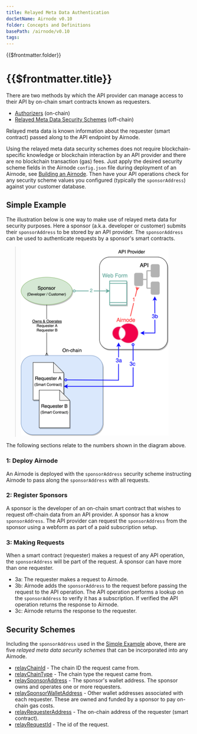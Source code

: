 ```yaml
---
title: Relayed Meta Data Authentication
docSetName: Airnode v0.10
folder: Concepts and Definitions
basePath: /airnode/v0.10
tags:
---
```


<TitleSpan>{{$frontmatter.folder}}</TitleSpan>

# {{$frontmatter.title}}

<VersionWarning/>

<TocHeader />
<TOC class="table-of-contents" :include-level="[2,3]" />

There are two methods by which the API provider can manage access to their API
by on-chain smart contracts known as requesters.

- [Authorizers](../grp-providers/guides/build-an-airnode/apply-auth.md)
  (on-chain)
- [Relayed Meta Data Security Schemes](../grp-providers/guides/build-an-airnode/api-security.md)
  (off-chain)

Relayed meta data is known information about the requester (smart contract)
passed along to the API endpoint by Airnode.

Using the relayed meta data security schemes does not require
blockchain-specific knowledge or blockchain interaction by an API provider and
there are no blockchain transaction (gas) fees. Just apply the desired security
scheme fields in the Airnode `config.json` file during deployment of an Airnode,
see [Building an Airnode](../grp-providers/guides/build-an-airnode/). Then have
your API operations check for any security scheme values you configured
(typically the `sponsorAddress`) against your customer database.

## Simple Example

The illustration below is one way to make use of relayed meta data for security
purposes. Here a sponsor (a.k.a. developer or customer) submits their
`sponsorAddress` to be stored by an API provider. The `sponsorAddress` can be
used to authenticate requests by a sponsor's smart contracts.</p>

> <img src="../assets/images/relay-meta-flow.png" width="400px"/>

The following sections relate to the numbers shown in the diagram above.

### 1: Deploy Airnode

An Airnode is deployed with the `sponsorAddress` security scheme instructing
Airnode to pass along the `sponsorAddress` with all requests.

### 2: Register Sponsors

A sponsor is the developer of an on-chain smart contract that wishes to request
off-chain data from an API provider. A sponsor has a know `sponsorAddress`. The
API provider can request the `sponsorAddress` from the sponsor using a webform
as part of a paid subscription setup.

### 3: Making Requests

When a smart contract (requester) makes a request of any API operation, the
`sponsorAddress` will be part of the request. A sponsor can have more than one
requester.

- 3a: The requester makes a request to Airnode.
- 3b: Airnode adds the `sponsorAddress` to the request before passing the
  request to the API operation. The API operation performs a lookup on the
  `sponsorAddress` to verify it has a subscription. If verified the API
  operation returns the response to Airnode.
- 3c: Airnode returns the response to the requester.

## Security Schemes

Including the `sponsorAddress` used in the
[Simple Example](./relay-meta-auth.md#simple-example) above, there are five
_relayed meta data security schemes_ that can be incorporated into any Airnode.

- [relayChainId](../grp-providers/guides/build-an-airnode/api-security.md#relaychainid) -
  The chain ID the request came from.
- [relayChainType](../grp-providers/guides/build-an-airnode/api-security.md#relaychaintype) -
  The chain type the request came from.
- [relaySponsorAddress](../grp-providers/guides/build-an-airnode/api-security.md#relaysponsoraddress) -
  The sponsor's wallet address. The sponsor owns and operates one or more
  requesters.
- [relaySponsorWalletAddress](../grp-providers/guides/build-an-airnode/api-security.md#relaysponsorwalletaddress) -
  Other wallet addresses associated with each requester. These are owned and
  funded by a sponsor to pay on-chain gas costs.
- [relayRequesterAddress](../grp-providers/guides/build-an-airnode/api-security.md#relayrequesteraddress) -
  The on-chain address of the requester (smart contract).
- [relayRequestId](../grp-providers/guides/build-an-airnode/api-security.md#relayrequestid) -
  The id of the request.
